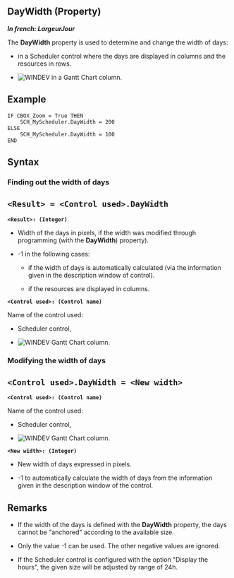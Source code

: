 


## DayWidth (Property)

***In french: LargeurJour***
	



<a name="XUse"></a>
<a name="Use"></a>
<a name="description"></a>
The **DayWidth** property is used to determine and change the width of days: 

- in a Scheduler control where the days are displayed in columns and the resources in rows.

- ![WINDEV](https://doc.pcsoft.fr/ext/images/us/WD.png) in a Gantt Chart column.





<a name="Example1"></a>
<a name="sample_code"></a>

## Example


```wl
IF CBOX_Zoom = True THEN
	SCH_MyScheduler.DayWidth = 200
ELSE
	SCH_MyScheduler.DayWidth = 100
END
```

<a name="XSYNTAX"></a>
<a name="SYNTAX1"></a>

## Syntax

### Finding out the width of days

`<Result> = <Control used>.DayWidth`
---

**`<Result>: (Integer)`**



- Width of the days in pixels, if the width was modified through programming (with the **DayWidth**) property).

- -1 in the following cases: 

	- if the width of days is automatically calculated (via the information given in the description window of control). 

	- if the resources are displayed in columns. 







**`<Control used>: (Control name)`**

Name of the control used: 

- Scheduler control,

- ![WINDEV](https://doc.pcsoft.fr/ext/images/us/WD.png) Gantt Chart column. 





<a name="SYNTAX2"></a>

### Modifying the width of days

`<Control used>.DayWidth = <New width>`
---

**`<Control used>: (Control name)`**

Name of the control used: 

- Scheduler control,

- ![WINDEV](https://doc.pcsoft.fr/ext/images/us/WD.png) Gantt Chart column. 




**`<New width>: (Integer)`**



- New width of days expressed in pixels. 

- -1 to automatically calculate the width of days from the information given in the description window of the control.






<a name="NOTE0"></a>
<a name="NOTE0_1"></a>

## Remarks


- If the width of the days is defined with the **DayWidth** property, the days cannot be "anchored" according to the available size. 

- Only the value -1 can be used. The other negative values are ignored.

- If the Scheduler control is configured with the option "Display the hours", the given size will be adjusted by range of 24h.





